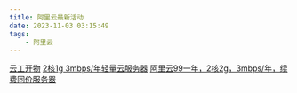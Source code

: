 ```yaml
---
title: 阿里云最新活动
date: 2023-11-03 03:15:49
tags:
    - 阿里云
---
```

[云工开物](https://university.aliyun.com/)
[2核1g 3mbps/年轻量云服务器](https://www.aliyun.com/product/swas?scm=20140722.S_card@@%E4%BA%A7%E5%93%81@@172363.S_card0.ID_card@@%E4%BA%A7%E5%93%81@@172363-RL_%E8%BD%BB%E9%87%8F-LOC_search~UND~card~UND~item-OR_ser-V_3-P0_0&source=5176.11533457&userCode=p9e3trrw)
[阿里云99一年，2核2g，3mbps/年，续费同价服务器](https://www.aliyun.com/activity/allinaliyun/yunchuang?userCode=p9e3trrw)